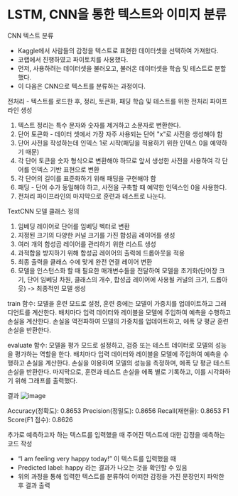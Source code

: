 # LSTM, CNN을 통한 텍스트와 이미지 분류

CNN 텍스트 분류
- Kaggle에서 사람들의 감정을 텍스트로 표현한 데이터셋을 선택하여 가져왔다.
- 코랩에서 진행하였고 파이토치를 사용했다.
- 먼저, 사용하려는 데이터셋을 불러오고, 불러온 데이터셋을 학습 및 테스트로 분할했다.
- 이 다음은 CNN으로 텍스트를 분류하는 과정이다.

전처리 - 텍스트를 로드한 후, 정리, 토큰화, 패딩 학습 및 테스트를 위한 전처리 파이프라인 생성

1. 텍스트 정리는 특수 문자와 숫자를 제거하고 소문자로 변환한다.
2. 단어 토큰화 - 데이터 셋에서 가장 자주 사용되는 단어 "x"로 사전을 생성해야 함
3. 단어 사전을 작성하는데 인덱스 1로 시작(패딩을 적용하기 위한 인덱스 0을 예약하기 때문)
4. 각 단어 토큰을 숫자 형식으로 변환해야 하므로 앞서 생성한 사전을 사용하여 각 단어를 인덱스 기반 표현으로 변환
5. 각 단어의 길이를 표준화하기 위해 패딩을 구현해야 함
6. 패딩 - 단어 수가 동일해야 하고, 사전을 구축할 때 예약한 인덱스인 0을 사용한다.
7. 전처리 파이프라인의 마지막으로 훈련과 테스트로 나눈다.

TextCNN 모델 클래스 정의
1. 임베딩 레이어로 단어를 임베딩 벡터로 변환
2. 지정된 크기의 다양한 커널 크기를 가진 합성곱 레이어를 생성
3. 여러 개의 합성곱 레이어를 관리하기 위한 리스트 생성
4. 과적합을 방지하기 위해 합성곱 레이어의 출력에 드롭아웃을 적용
5. 최종 출력을 클래스 수에 맞게 완전 연결 레이어 변환
6. 모델을 인스턴스화 할 때 필요한 매개변수들을 전달하여 모델을 초기화(단어장 크기, 단어 임베딩 차원, 클래스의 개수, 합성곱 레이어에 사용될 커널의 크기, 드롭아웃)
-> 최종적인 모델 생성

train 함수: 모델을 훈련 모드로 설정, 훈련 중에는 모델이 가중치를 업데이트하고 그래디언트를 계산한다. 배치마다 입력 데이터와 레이블을 모델에 주입하여 예측을 수행하고 손실을 계산한다. 손실을 역전파하여 모델의 가중치를 업데이트하고, 에폭 당 평균 훈련 손실을 반환한다.

evaluate 함수: 모델을 평가 모드로 설정하고, 검증 또는 테스트 데이터로 모델의 성능을 평가하는 역할을 한다. 배치마다 입력 데이터와 레이블을 모델에 주입하여 예측을 수행하고 손실을 계산한다. 손실을 이용하여 모델의 성능을 측정하며, 에폭 당 평균 테스트 손실을 반환한다.
마지막으로, 훈련과 테스트 손실을 에폭 별로 기록하고, 이를 시각화하기 위해 그래프를 출력했다. 

결과
![image](https://github.com/um0772/HCIproject/assets/58669248/6948b6c2-514c-4f86-bffa-267bf04f876f)

Accuracy(정확도): 0.8653
Precision(정밀도): 0.8656
Recall(재현율): 0.8653
F1 Score(F1 점수): 0.8626

추가로 예측하고자 하는 텍스트를 입력했을 때 주어진 텍스트에 대한 감정을 예측하는 코드 작성

- “I am feeling very happy today!” 이 텍스트를 입력했을 때
- Predicted label: happy 라는 결과가 나오는 것을 확인할 수 있음
- 위의 과정을 통해 입력한 텍스트를 분류하여 어떠한 감정을 가진 문장인지 파악한 후 결과 출력

